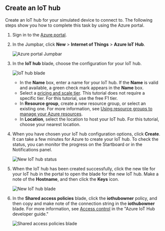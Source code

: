 ## Create an IoT hub
Create an IoT hub for your simulated device to connect to. The following steps show you how to complete this task by using the Azure portal.

1. Sign in to the [Azure portal](https://portal.azure.com/).
2. In the Jumpbar, click **New** > **Internet of Things** > **Azure IoT Hub**.
   
    ![Azure portal Jumpbar](./media/iot-hub-get-started-create-hub/create-iot-hub1.png)
3. In the **IoT hub** blade, choose the configuration for your IoT hub.
   
    ![IoT hub blade](./media/iot-hub-get-started-create-hub/create-iot-hub2.png)
   
   * In the **Name** box, enter a name for your IoT hub. If the **Name** is valid and available, a green check mark appears in the **Name** box.
   * Select a [pricing and scale tier](https://azure.microsoft.com/pricing/details/iot-hub/). This tutorial does not require a specific tier. For this tutorial, use the free F1 tier.
   * In **Resource group**, create a new resource group, or select an existing one. For more information, see [Using resource groups to manage your Azure resources](../articles/azure-portal/resource-group-portal.md).
   * In **Location**, select the location to host your IoT hub. For this tutorial, choose your nearest location.
4. When you have chosen your IoT hub configuration options, click **Create**.  It can take a few minutes for Azure to create your IoT hub. To check the status, you can monitor the progress on the Startboard or in the Notifications panel.
   
    ![New IoT hub status](./media/iot-hub-get-started-create-hub/create-iot-hub3.png)
5. When the IoT hub has been created successfully, click the new tile for your IoT hub in the portal to open the blade for the new IoT hub. Make a note of the **Hostname**, and then click the **Keys** icon.
   
    ![New IoT hub blade](./media/iot-hub-get-started-create-hub/create-iot-hub4.png)
6. In the **Shared access policies** blade, click the **iothubowner** policy, and then copy and make note of the connection string in the **iothubowner** blade. For more information, see [Access control](../articles/iot-hub/iot-hub-devguide.md#accesscontrol) in the "Azure IoT Hub developer guide."
   
    ![Shared access policies blade](./media/iot-hub-get-started-create-hub/create-iot-hub5.png)

<!-- Images. -->
[1]: ./media/iot-hub-get-started-create-hub/create-iot-hub1.png
[2]: ./media/iot-hub-get-started-create-hub/create-iot-hub2.png
[3]: ./media/iot-hub-get-started-create-hub/create-iot-hub3.png
[4]: ./media/iot-hub-get-started-create-hub/create-iot-hub4.png
[5]: ./media/iot-hub-get-started-create-hub/create-iot-hub5.png

<!-- Links -->
[lnk-resource-groups]: ../articles/azure-portal/resource-group-portal.md
[lnk-portal]: https://portal.azure.com/
[lnk-pricing]: https://azure.microsoft.com/pricing/details/iot-hub/
[lnk-access-control]: ../articles/iot-hub/iot-hub-devguide.md#accesscontrol
